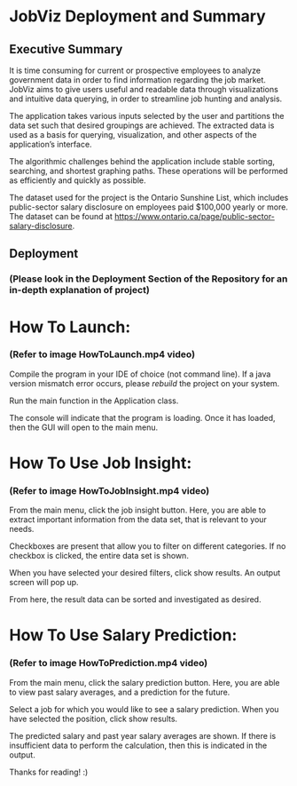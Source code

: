 # JobViz Deployment and Summary 

## Executive Summary

It is time consuming for current or prospective employees to analyze government data in order to find information regarding the job market. JobViz aims to give users useful and readable data through visualizations and intuitive data querying, in order to streamline job hunting and analysis.

The application takes various inputs selected by the user and partitions the data set such that desired groupings are achieved. The extracted data is used as a basis for querying, visualization, and other aspects of the application’s interface. 

The algorithmic challenges behind the application include stable sorting, searching, and shortest graphing paths. These operations will be performed as efficiently and quickly as possible.

The dataset used for the project is the Ontario Sunshine List, which includes public-sector salary disclosure on employees paid $100,000 yearly or more. The dataset can be found at https://www.ontario.ca/page/public-sector-salary-disclosure.


## Deployment
### (Please look in the Deployment Section of the Repository for an in-depth explanation of project)

# How To Launch:
### (Refer to image HowToLaunch.mp4 video)

Compile the program in your IDE of choice (not command line).
If a java version mismatch error occurs, please *rebuild* the project on your system.

Run the main function in the Application class.

The console will indicate that the program is loading.
Once it has loaded, then the GUI will open to the main menu.

# How To Use Job Insight:
### (Refer to image HowToJobInsight.mp4 video)

From the main menu, click the job insight button.
Here, you are able to extract important information from the data set, that is relevant to your
needs.

Checkboxes are present that allow you to filter on different categories. If no checkbox is clicked,
the entire data set is shown.

When you have selected your desired filters, click show results. An output screen will
pop up.

From here, the result data can be sorted and investigated as desired.

# How To Use Salary Prediction:
### (Refer to image HowToPrediction.mp4 video)

From the main menu, click the salary prediction button.
Here, you are able to view past salary averages, and a prediction for the future.

Select a job for which you would like to see a salary prediction.
When you have selected the position, click show results.

The predicted salary and past year salary averages are shown. If there is insufficient data to
perform the calculation, then this is indicated in the output.


Thanks for reading! :)
